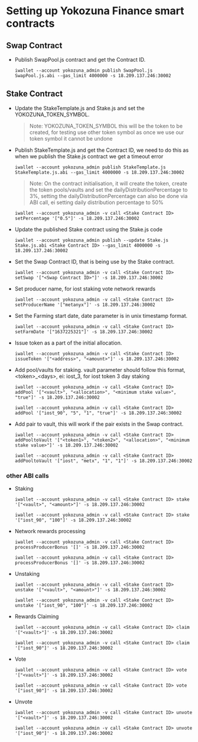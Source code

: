 # Setting up Yokozuna Finance smart contracts


## Swap Contract

* Publish SwapPool.js contract and get the Contract ID.

    ```
    iwallet --account yokozuna_admin publish SwapPool.js SwapPool.js.abi --gas_limit 4000000 -s 18.209.137.246:30002
    ```


## Stake Contract

* Update the StakeTemplate.js and Stake.js and set the YOKOZUNA_TOKEN_SYMBOL.

    > Note: YOKOZUNA_TOKEN_SYMBOL this will be the token to be created, for testing use other token symbol as once we use our token symbol it cannot be undone

* Publish StakeTemplate.js and get the Contract ID, we need to do this as when we publish the Stake.js contract we get a timeout error

    ```
    iwallet --account yokozuna_admin publish StakeTemplate.js StakeTemplate.js.abi --gas_limit 4000000 -s 18.209.137.246:30002
    ```

    > Note: On the contract initialisation, it will create the token, create the token pools/vaults and set the dailyDistributionPercentage to 3%, setting the dailyDistributionPercentage can also be done via ABI call, ei setting daily distribution percentage to 50%

    ```    
    iwallet --account yokozuna_admin -v call <Stake Contract ID> setPercentage '["0.5"]' -s 18.209.137.246:30002
    ``` 


* Update the published Stake contract using the Stake.js code

    ```
    iwallet --account yokozuna_admin publish --update Stake.js Stake.js.abi <Stake Contract ID> --gas_limit 4000000 -s 18.209.137.246:30002
    ```

* Set the Swap Contract ID, that is being use by the Stake contract.

    ```
    iwallet --account yokozuna_admin -v call <Stake Contract ID> setSwap '["<Swap Contract ID>"]' -s 18.209.137.246:30002
    ```

* Set producer name, for iost staking vote network rewards
    ```
    iwallet --account yokozuna_admin -v call <Stake Contract ID> setProducerName '["metanyx"]' -s 18.209.137.246:30002
    ```


* Set the Farming start date, date parameter is in unix timestamp format.

    ```
    iwallet --account yokozuna_admin -v call <Stake Contract ID> setFarmDate '["1637225321"]' -s 18.209.137.246:30002
    ```

* Issue token as a part of the initial allocation. 

    ```
    iwallet --account yokozuna_admin -v call <Stake Contract ID> issueToken '["<address>", "<amount>"]' -s 18.209.137.246:30002
    ```

* Add pool/vaults for staking. vault parameter should follow this format, \<token\>\_\<days\>, ei: iost_3, for iost token 3 day staking

    ```
    iwallet --account yokozuna_admin -v call <Stake Contract ID> addPool '["<vault>", "<allocation>", "<minimum stake value>", "true"]' -s 18.209.137.246:30002

    iwallet --account yokozuna_admin -v call <Stake Contract ID> addPool '["iost_90", "5", "1", "true"]' -s 18.209.137.246:30002    
    ```

* Add pair to vault, this will work if the pair exists in the Swap contract.
    
    ```
    iwallet --account yokozuna_admin -v call <Stake Contract ID> addPooltoVault '["<token1>", "<token2>", "<allocation>", "<minimum stake value>"]' -s 18.209.137.246:30002

    iwallet --account yokozuna_admin -v call <Stake Contract ID> addPooltoVault '["iost", "metx", "1", "1"]' -s 18.209.137.246:30002
    
    ```


### other ABI calls

* Staking
    
    ```
    iwallet --account yokozuna_admin -v call <Stake Contract ID> stake '["<vault>", "<amount>"]' -s 18.209.137.246:30002

    iwallet --account yokozuna_admin -v call <Stake Contract ID> stake '["iost_90", "100"]' -s 18.209.137.246:30002
    
    ```

* Network rewards processing

    ```
    iwallet --account yokozuna_admin -v call <Stake Contract ID> processProducerBonus '[]' -s 18.209.137.246:30002

    iwallet --account yokozuna_admin -v call <Stake Contract ID> processProducerBonus '[]' -s 18.209.137.246:30002
    
    ```

* Unstaking
    ```
    iwallet --account yokozuna_admin -v call <Stake Contract ID> unstake '["<vault>", "<amount>"]' -s 18.209.137.246:30002

    iwallet --account yokozuna_admin -v call <Stake Contract ID> unstake '["iost_90", "100"]' -s 18.209.137.246:30002
    
    ```

* Rewards Claiming

    ```
    iwallet --account yokozuna_admin -v call <Stake Contract ID> claim '["<vault>"]' -s 18.209.137.246:30002

    iwallet --account yokozuna_admin -v call <Stake Contract ID> claim '["iost_90"]' -s 18.209.137.246:30002
    
    ```

* Vote 

    ```
    iwallet --account yokozuna_admin -v call <Stake Contract ID> vote '["<vault>"]' -s 18.209.137.246:30002

    iwallet --account yokozuna_admin -v call <Stake Contract ID> vote '["iost_90"]' -s 18.209.137.246:30002
    
    ```

* Unvote

    ```
    iwallet --account yokozuna_admin -v call <Stake Contract ID> unvote '["<vault>"]' -s 18.209.137.246:30002

    iwallet --account yokozuna_admin -v call <Stake Contract ID> unvote '["iost_90"]' -s 18.209.137.246:30002
    
    ```
